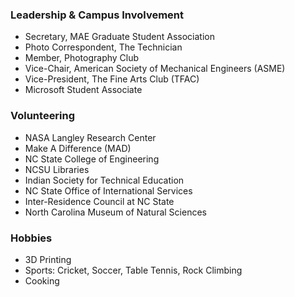 <!---
No Title
-->

### Leadership & Campus Involvement
* Secretary, MAE Graduate Student Association
* Photo Correspondent, The Technician
* Member, Photography Club
* Vice-Chair, American Society of Mechanical Engineers (ASME)
* Vice-President, The Fine Arts Club (TFAC)
* Microsoft Student Associate


### Volunteering
* NASA Langley Research Center
* Make A Difference (MAD)
* NC State College of Engineering
* NCSU Libraries
* Indian Society for Technical Education
* NC State Office of International Services
* Inter-Residence Council at NC State
* North Carolina Museum of Natural Sciences

### Hobbies
* 3D Printing
* Sports: Cricket, Soccer, Table Tennis, Rock Climbing
* Cooking
